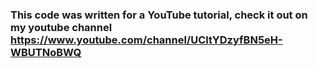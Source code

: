 ### This code was written for a YouTube tutorial, check it out on my youtube channel https://www.youtube.com/channel/UCltYDzyfBN5eH-WBUTNoBWQ
